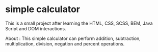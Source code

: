 # simple calculator

This is a small project after learning the HTML, CSS, SCSS, BEM, Java Script and DOM interactions.

About :
This simple calculator can perform addition, subtraction, multiplication, division, negation and percent operations.
